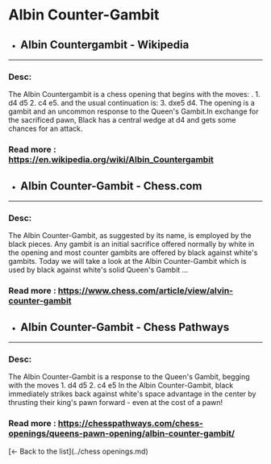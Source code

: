 # Albin Counter-Gambit
- ## **Albin Countergambit - Wikipedia** 

---
### Desc: 
 The Albin Countergambit is a chess opening that begins with the moves: . 1. d4 d5 2. c4 e5. and the usual continuation is: 3. dxe5 d4. The opening is a gambit and an uncommon response to the Queen's Gambit.In exchange for the sacrificed pawn, Black has a central wedge at d4 and gets some chances for an attack. 
### Read more : https://en.wikipedia.org/wiki/Albin_Countergambit 
- ## **Albin Counter-Gambit - Chess.com** 

---
### Desc: 
 The Albin Counter-Gambit, as suggested by its name, is employed by the black pieces. Any gambit is an initial sacrifice offered normally by white in the opening and most counter gambits are offered by black against white's gambits. Today we will take a look at the Albin Counter-Gambit which is used by black against white's solid Queen's Gambit ... 
### Read more : https://www.chess.com/article/view/alvin-counter-gambit 
- ## **Albin Counter-Gambit - Chess Pathways** 

---
### Desc: 
 The Albin Counter-Gambit is a response to the Queen's Gambit, begging with the moves 1. d4 d5 2. c4 e5 In the Albin Counter-Gambit, black immediately strikes back against white's space advantage in the center by thrusting their king's pawn forward - even at the cost of a pawn! 
### Read more : https://chesspathways.com/chess-openings/queens-pawn-opening/albin-counter-gambit/ 


[← Back to the list](../chess openings.md)